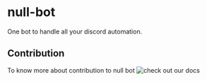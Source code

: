 # null-bot

One bot to handle all your discord automation.

## Contribution

To know more about contribution to null bot ![check out our docs]('https://github.com/Planet-NULLCAST/null-bot/tree/dev/doc/contribution')
